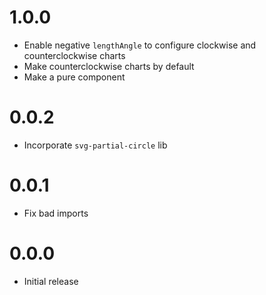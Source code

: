 # 1.0.0
- Enable negative `lengthAngle` to configure clockwise and counterclockwise charts
- Make counterclockwise charts by default
- Make <ReactMinimalPieChart> a pure component

# 0.0.2
- Incorporate `svg-partial-circle` lib

# 0.0.1
- Fix bad imports

# 0.0.0
- Initial release
